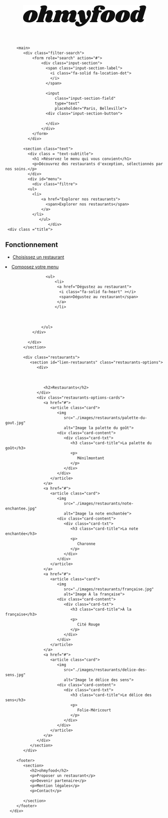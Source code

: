 <!DOCTYPE html>
<html lang="fr">
   <head>
      <meta charset="UTF-8">
      <meta name="viewport" content="width=device-width, initial-scale=1.0">
      <title>Restaurants</title>
      <link rel="preconnect" href="https://fonts.googleapis.com">
      <link rel="preconnect" href="https://fonts.gstatic.com" crossorigin>
      <link href="https://fonts.googleapis.com/css2?family=Raleway:wght@400;500;700&display=swap" rel="stylesheet">
      <link rel="stylesheet" href="https://cdnjs.cloudflare.com/ajax/libs/font-awesome/6.2.1/css/all.min.css"
         integrity="sha512-MV7K8+y+gLIBoVD59lQIYicR65iaqukzvf/nwasF0nqhPay5w/9lJmVM2hMDcnK1OnMGCdVK+iQrJ7lzPJQd1w=="
         crossorigin="anonymous" referrerpolicy="no-referrer">
      <link rel="stylesheet" href="restaurants.css">
   </head>
   <body>
      <div class="main-container">
         <header>
            <a href="ohmyfood">
            <img src="images/logo/ohmyfood.png" alt="logo-oh-my-food">
            </a>
         </header>

         
         <main>
            <div class="filter-search">
                <form role="search" action="#">
                    <div class="input-section">
                      <span class="input-section-label">
                        <i class="fa-solid fa-location-dot"> 
                        </i>
                      </span>
                      
                      <input
                          class="input-section-field"
                          type="text"
                          placeholder="Paris, Belleville">
                      <div class="input-section-button">
                          
                      </div>
                    </div>
                </form>
              </div>
            
            <section class="text">
              <div class = "text-subtitle">
                <h1 >Réservez le menu qui vous convient</h1>
                <p>Découvrez des restaurants d'exception, sélectionnés par nos soins.</p>
              </div>
              <div id="menu">
                <div class="filtre">
              <ul>
                <li>
                    <a href="Explorer nos restaurants">
                      <span>Explorer nos restaurants</span>
                    </a>
                </li>
                   </ul>
                       </div>
     <div class ="title">       
<h2>
    Fonctionnement
</h2>
</div> 
               <div id="menu">
                    <div class="filtre">
                    <ul>
                      <li>
                          <a href="Choisissez un restaurant">
                            <i class="fa-solid fa-money-bill-wave" ></i>
                            <span>Choisissez un restaurant</span>
                          </a>
                      </li>
                    </ul>
                          <li>
                           <a href="Composez votre menu">
                            <i class="fa-solid fa-person" ></i>
                            <span>Composez votre menu</span>
                           </a>
                          </li>
                     
                      <ul>
                          <li>
                           <a href="Dégustez au restaurant">
                            <i class="fa-solid fa-heart" ></i>
                            <span>Dégustez au restaurant</span>
                           </a>
                          </li>
                    
                     
                    
                    </ul>
                </div>
             
              </div>
            </section>
                  
            <div class="restaurants">
               <section id="lien-restaurants" class="restaurants-options">
                  <div>



                     <h2>Restaurants</h2>
                  </div>
                  <div class="restaurants-options-cards">
                     <a href="#">
                        <article class="card">
                           <img
                              src="./images/restaurants/palette-du-gout.jpg"
                              alt="Image la palette du goût">
                           <div class="card-content">
                              <div class="card-txt">
                                 <h3 class="card-title">La palette du goût</h3>
                                 <p>
                                    Ménilmontant
                                 </p>
                              </div>
                           </div>
                        </article>
                     </a>
                     <a href="#">
                        <article class="card">
                           <img
                              src="./images/restaurants/note-enchantee.jpg"
                              alt="Image la note enchantée">
                           <div class="card-content">
                              <div class="card-txt">
                                 <h3 class="card-title">La note enchantée</h3>
                                 <p>
                                    Charonne
                                 </p>
                              </div>
                           </div>
                        </article>
                     </a>
                     <a href="#">
                        <article class="card">
                           <img
                              src="./images/restaurants/française.jpg"
                              alt="Image À la française">
                           <div class="card-content">
                              <div class="card-txt">
                                 <h3 class="card-title">À la française</h3>
                                 <p>
                                    Cité Rouge
                                 </p>
                              </div>
                           </div>
                        </article>
                     </a>
                     <a href="#">
                        <article class="card">
                           <img
                              src="./images/restaurants/delice-des-sens.jpg"
                              alt="Image le délice des sens">
                           <div class="card-content">
                              <div class="card-txt">
                                 <h3 class="card-title">Le délice des sens</h3>
                                 <p>
                                    Folie-Méricourt
                                 </p>
                              </div>
                           </div>
                        </article>
                     </a>
                  </div>
               </section>
            </div>
       
         <footer>
            <section>
               <h2>ohmyfood</h2>
               <p>Proposer un restaurant</p>
               <p>Devenir partenaire</p>
               <p>Mention légales</p>
               <p>Contact</p>

            </section>
         </footer>
      </div>
   </body>
     </main>
</html>
